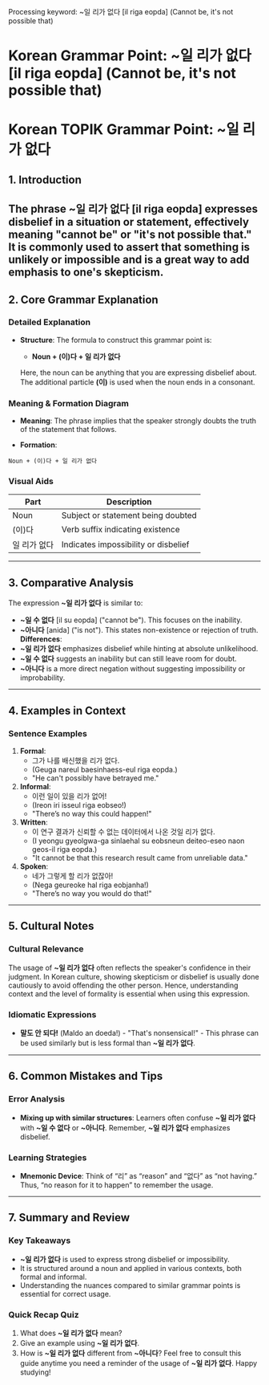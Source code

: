 Processing keyword: ~일 리가 없다 [il riga eopda] (Cannot be, it's not possible that)
# Korean Grammar Point: ~일 리가 없다 [il riga eopda] (Cannot be, it's not possible that)
# Korean TOPIK Grammar Point: ~일 리가 없다
## 1. Introduction
The phrase **~일 리가 없다** [il riga eopda] expresses disbelief in a situation or statement, effectively meaning "cannot be" or "it's not possible that." It is commonly used to assert that something is unlikely or impossible and is a great way to add emphasis to one's skepticism.
---
## 2. Core Grammar Explanation
### Detailed Explanation
- **Structure**: The formula to construct this grammar point is:
  - **Noun + (이)다 + 일 리가 없다**
  
  Here, the noun can be anything that you are expressing disbelief about. The additional particle **(이)** is used when the noun ends in a consonant.
### Meaning & Formation Diagram
- **Meaning**: The phrase implies that the speaker strongly doubts the truth of the statement that follows.
  
- **Formation**:
```
Noun + (이)다 + 일 리가 없다
```
### Visual Aids
| Part         | Description                             |
|--------------|-----------------------------------------|
| Noun         | Subject or statement being doubted     |
| (이)다       | Verb suffix indicating existence        |
| 일 리가 없다 | Indicates impossibility or disbelief     |
---
## 3. Comparative Analysis
The expression **~일 리가 없다** is similar to:
- **~일 수 없다** [il su eopda] ("cannot be"). This focuses on the inability.
- **~아니다** [anida] ("is not"). This states non-existence or rejection of truth.
**Differences**:
- **~일 리가 없다** emphasizes disbelief while hinting at absolute unlikelihood.
- **~일 수 없다** suggests an inability but can still leave room for doubt.
- **~아니다** is a more direct negation without suggesting impossibility or improbability.
---
## 4. Examples in Context
### Sentence Examples
1. **Formal**:
   - 그가 나를 배신했을 리가 없다.
   - (Geuga nareul baesinhaess-eul riga eopda.)
   - "He can't possibly have betrayed me."
2. **Informal**:
   - 이런 일이 있을 리가 없어!
   - (Ireon iri isseul riga eobseo!)
   - "There’s no way this could happen!"
3. **Written**:
   - 이 연구 결과가 신뢰할 수 없는 데이터에서 나온 것일 리가 없다.
   - (I yeongu gyeolgwa-ga sinlaehal su eobsneun deiteo-eseo naon geos-il riga eopda.)
   - "It cannot be that this research result came from unreliable data."
4. **Spoken**:
   - 네가 그렇게 할 리가 없잖아!
   - (Nega geureoke hal riga eobjanha!)
   - "There’s no way you would do that!"
---
## 5. Cultural Notes
### Cultural Relevance
The usage of **~일 리가 없다** often reflects the speaker's confidence in their judgment. In Korean culture, showing skepticism or disbelief is usually done cautiously to avoid offending the other person. Hence, understanding context and the level of formality is essential when using this expression. 
### Idiomatic Expressions
- **말도 안 되다!** (Maldo an doeda!) - "That's nonsensical!" - This phrase can be used similarly but is less formal than **~일 리가 없다**.
---
## 6. Common Mistakes and Tips
### Error Analysis
- **Mixing up with similar structures**: Learners often confuse **~일 리가 없다** with **~일 수 없다** or **~아니다**. Remember, **~일 리가 없다** emphasizes disbelief.
  
### Learning Strategies
- **Mnemonic Device**: Think of “리” as “reason” and “없다” as “not having.” Thus, “no reason for it to happen” to remember the usage.
---
## 7. Summary and Review
### Key Takeaways
- **~일 리가 없다** is used to express strong disbelief or impossibility.
- It is structured around a noun and applied in various contexts, both formal and informal.
- Understanding the nuances compared to similar grammar points is essential for correct usage.
### Quick Recap Quiz
1. What does **~일 리가 없다** mean?
2. Give an example using **~일 리가 없다**.
3. How is **~일 리가 없다** different from **~아니다**?
Feel free to consult this guide anytime you need a reminder of the usage of **~일 리가 없다**. Happy studying!
